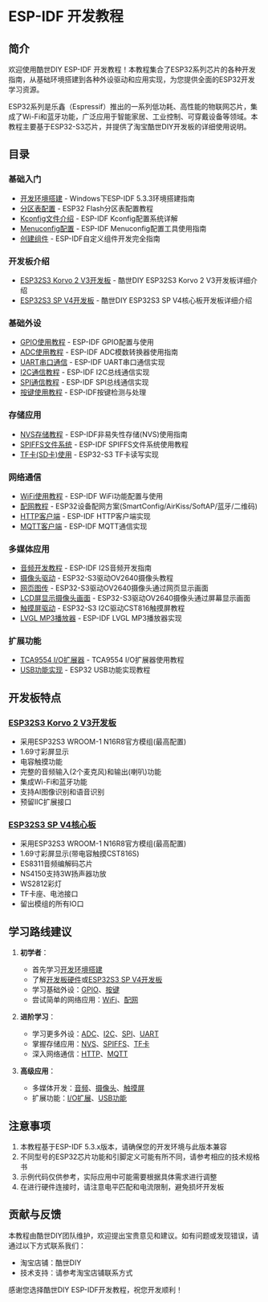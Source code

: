 


          
# ESP-IDF 开发教程

## 简介

欢迎使用酷世DIY ESP-IDF 开发教程！本教程集合了ESP32系列芯片的各种开发指南，从基础环境搭建到各种外设驱动和应用实现，为您提供全面的ESP32开发学习资源。

ESP32系列是乐鑫（Espressif）推出的一系列低功耗、高性能的物联网芯片，集成了Wi-Fi和蓝牙功能，广泛应用于智能家居、工业控制、可穿戴设备等领域。本教程主要基于ESP32-S3芯片，并提供了淘宝酷世DIY开发板的详细使用说明。

## 目录

### 基础入门
- [开发环境搭建](./docs/搭建编译环境.md) - Windows下ESP-IDF 5.3.3环境搭建指南
- [分区表配置](./docs/partition.md) - ESP32 Flash分区表配置教程
- [Kconfig文件介绍](./docs/kconfig文件介绍.md) - ESP-IDF Kconfig配置系统详解
- [Menuconfig配置](./docs/menuconfig文件介绍.md) - ESP-IDF Menuconfig配置工具使用指南
- [创建组件](./docs/创建组件.md) - ESP-IDF自定义组件开发完全指南
### 开发板介绍
- [ESP32S3 Korvo 2 V3开发板](./docs/Korvo开发板介绍.md) - 酷世DIY ESP32S3 Korvo 2 V3开发板详细介绍
- [ESP32S3 SP V4开发板](./docs/ESP32S3%20SP%20V4开发板介绍.md) - 酷世DIY ESP32S3 SP V4核心板开发板详细介绍

### 基础外设
- [GPIO使用教程](./docs/gpio.md) - ESP-IDF GPIO配置与使用
- [ADC使用教程](./docs/adc.md) - ESP-IDF ADC模数转换器使用指南
- [UART串口通信](./docs/uart.md) - ESP-IDF UART串口通信实现
- [I2C通信教程](./docs/iic.md) - ESP-IDF I2C总线通信实现
- [SPI通信教程](./docs/spi.md) - ESP-IDF SPI总线通信实现
- [按键使用教程](./docs/button.md) - ESP-IDF按键检测与处理

### 存储应用
- [NVS存储教程](./docs/nvs.md) - ESP-IDF非易失性存储(NVS)使用指南
- [SPIFFS文件系统](./docs/spiffs.md) - ESP-IDF SPIFFS文件系统使用教程
- [TF卡(SD卡)使用](./docs/tfcard.md) - ESP32-S3 TF卡读写实现

### 网络通信
- [WiFi使用教程](./docs/wifi.md) - ESP-IDF WiFi功能配置与使用
- [配网教程](./docs/配网.md) - ESP32设备配网方案(SmartConfig/AirKiss/SoftAP/蓝牙/二维码)
- [HTTP客户端](./docs/http.md) - ESP-IDF HTTP客户端实现
- [MQTT客户端](./docs/mqtt.md) - ESP-IDF MQTT通信实现

### 多媒体应用
- [音频开发教程](./docs/audio.md) - ESP-IDF I2S音频开发指南
- [摄像头驱动](./docs/camera.md) - ESP32-S3驱动OV2640摄像头教程
- [网页图传](./docs/网页图传.md) - ESP32-S3驱动OV2640摄像头通过网页显示画面
- [LCD屏显示摄像头画面](./docs/LCD显示摄像头结合lvgl.md) - ESP32-S3驱动OV2640摄像头通过屏幕显示画面
- [触摸屏驱动](./docs/cst816.md) - ESP32-S3 I2C驱动CST816触摸屏教程
- [LVGL MP3播放器](./docs/lvgl实现mp3播放器.md) - ESP-IDF LVGL MP3播放器实现

### 扩展功能
- [TCA9554 I/O扩展器](./docs/tca9554.md) - TCA9554 I/O扩展器使用教程
- [USB功能实现](./docs/usb.md) - ESP32 USB功能实现教程

## 开发板特点

### [ESP32S3 Korvo 2 V3开发板](https://item.taobao.com/item.htm?id=681702043224)
- 采用ESP32S3 WROOM-1 N16R8官方模组(最高配置)
- 1.69寸彩屏显示
- 电容触摸功能
- 完整的音频输入(2个麦克风)和输出(喇叭)功能
- 集成Wi-Fi和蓝牙功能
- 支持AI图像识别和语音识别
- 预留IIC扩展接口

### [ESP32S3 SP V4核心板](https://item.taobao.com/item.htm?id=850935502337)
- 采用ESP32S3 WROOM-1 N16R8官方模组(最高配置)
- 1.69寸彩屏显示(带电容触摸CST816S)
- ES8311音频编解码芯片
- NS4150支持3W扬声器功放
- WS2812彩灯
- TF卡座、电池接口
- 留出模组的所有IO口

## 学习路线建议

1. **初学者**：
   - 首先学习[开发环境搭建](./docs/搭建编译环境.md)
   - 了解[开发板硬件](./docs/Korvo开发板介绍.md)或[ESP32S3 SP V4开发板](./docs/ESP32S3%20SP%20V4开发板介绍.md)
   - 学习基础外设：[GPIO](./docs/gpio.md)、[按键](./docs/button.md)
   - 尝试简单的网络应用：[WiFi](./docs/wifi.md)、[配网](./docs/配网.md)

2. **进阶学习**：
   - 学习更多外设：[ADC](./docs/adc.md)、[I2C](./docs/iic.md)、[SPI](./docs/spi.md)、[UART](./docs/uart.md)
   - 掌握存储应用：[NVS](./docs/nvs.md)、[SPIFFS](./docs/spiffs.md)、[TF卡](./docs/tfcard.md)
   - 深入网络通信：[HTTP](./docs/http.md)、[MQTT](./docs/mqtt.md)

3. **高级应用**：
   - 多媒体开发：[音频](./docs/audio.md)、[摄像头](./docs/camera.md)、[触摸屏](./docs/cst816.md)
   - 扩展功能：[I/O扩展](./docs/tca9554.md)、[USB功能](./docs/usb.md)

## 注意事项

1. 本教程基于ESP-IDF 5.3.x版本，请确保您的开发环境与此版本兼容
2. 不同型号的ESP32芯片功能和引脚定义可能有所不同，请参考相应的技术规格书
3. 示例代码仅供参考，实际应用中可能需要根据具体需求进行调整
4. 在进行硬件连接时，请注意电平匹配和电流限制，避免损坏开发板

## 贡献与反馈

本教程由酷世DIY团队维护，欢迎提出宝贵意见和建议。如有问题或发现错误，请通过以下方式联系我们：

- 淘宝店铺：酷世DIY
- 技术支持：请参考淘宝店铺联系方式

感谢您选择酷世DIY ESP-IDF开发教程，祝您开发顺利！

